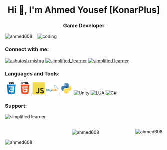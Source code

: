 
<h1 align="center">Hi 👋, I'm Ahmed Yousef  [KonarPlus]</h1>
<h3 align="center">Game Developer</h3>

<img align="right" alt="coding" width="400" src="https://user-images.githubusercontent.com/55389276/140866485-8fb1c876-9a8f-4d6a-98dc-08c4981eaf70.gif">

<p align="left"> <img src="https://komarev.com/ghpvc/?username=ahmed608&label=Profile%20views&color=0e75b6&style=flat" alt="ahmed608" /> </p>



<h3 align="left">Connect with me:</h3>
<p align="left">
<a href="https://discord.gg/Q6VpZTueKF" target="blank"><img align="center" src="https://raw.githubusercontent.com/rahuldkjain/github-profile-readme-generator/master/src/images/icons/Social/discord.svg" alt="ashutosh mishra" height="30" width="40" /></a>
<a href="https://www.facebook.com/profile.php?id=100078941524481" target="blank"><img align="center" src="https://raw.githubusercontent.com/rahuldkjain/github-profile-readme-generator/master/src/images/icons/Social/facebook.svg" alt="simplified_learner" height="30" width="40" /></a>
<a href="https://www.youtube.com/c/Konar1/featured" target="blank"><img align="center" src="https://raw.githubusercontent.com/rahuldkjain/github-profile-readme-generator/master/src/images/icons/Social/youtube.svg" alt="simplified learner" height="30" width="40" /></a>
</p>

<h3 align="left">Languages and Tools:</h3>
<p align="left"> <a href="https://www.w3schools.com/css/" target="_blank" rel="noreferrer"> <img src="https://raw.githubusercontent.com/devicons/devicon/master/icons/css3/css3-original-wordmark.svg" alt="css3" width="40" height="40"/> </a> <a href="https://www.w3.org/html/" target="_blank" rel="noreferrer"> <img src="https://raw.githubusercontent.com/devicons/devicon/master/icons/html5/html5-original-wordmark.svg" alt="html5" width="40" height="40"/> </a>  <a href="https://developer.mozilla.org/en-US/docs/Web/JavaScript" target="_blank" rel="noreferrer"> <img src="https://raw.githubusercontent.com/devicons/devicon/master/icons/javascript/javascript-original.svg" alt="javascript" width="40" height="40"/> </a>  <a href="https://www.mysql.com/" target="_blank" rel="noreferrer"> <img src="https://raw.githubusercontent.com/devicons/devicon/master/icons/mysql/mysql-original-wordmark.svg" alt="mysql" width="40" height="40"/> </a>  <a href="https://www.python.org" target="_blank" rel="noreferrer"> <img src="https://raw.githubusercontent.com/devicons/devicon/master/icons/python/python-original.svg" alt="python" width="40" height="40"/> </a> 
<a href="https://unity.com/" target="_blank" rel="noreferrer"> <img src="https://cdn.jsdelivr.net/gh/devicons/devicon/icons/unity/unity-original.svg" alt="Unity" width="40" height="40"/> </a>  
<a href="https://www.lua.org/manual/5.4/" target="_blank" rel="noreferrer"> <img src="https://cdn.jsdelivr.net/gh/devicons/devicon/icons/lua/lua-original-wordmark.svg" alt="LUA" width="40" height="40"/> </a>
<a href="https://www.w3schools.com/cs/index.php" target="_blank" rel="noreferrer"> <img src="https://cdn.jsdelivr.net/gh/devicons/devicon/icons/csharp/csharp-original.svg" alt="C#" width="40" height="40"/> </a>


 </p>

<h3 align="left">Support:</h3>
<p><a href="https://ko-fi.com/konarplus/"> <img align="left" src="https://cdn.buymeacoffee.com/buttons/v2/default-yellow.png" height="50" width="210" alt="simplified learner" /></a></p><br><br>

<p><img align="right" src="https://github-readme-stats.vercel.app/api/top-langs/?username=ahmed608&&langs_count=8&theme=dark&hide_border=true" alt="ahmed608" /></p>
<p>&nbsp;<img align="center" src="https://github-readme-stats.vercel.app/api?username=ahmed608&show_icons=true&theme=dark&hide_border=true" alt="ahmed608" /></p>

<p><img align="center" src="https://github-readme-streak-stats.herokuapp.com?user=ahmed608&theme=dark&hide_border=true" background-color:powderblue; alt="ahmed608" /></p>

